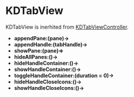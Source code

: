 # KDTabView

KDTabView is inerhited from [KDTabViewController](/framework/tab/KDTabViewController). 

* **appendPane:(pane)->**
* **appendHandle:(tabHandle)->**
* **showPane:(pane)=>**
* **hideAllPanes:()->**
* **hideHandleContainer:()->**
* **showHandleContainer:()->**
* **toggleHandleContainer:(duration = 0)->** 
* **hideHandleCloseIcons:()->**
* **showHandleCloseIcons:()->**

